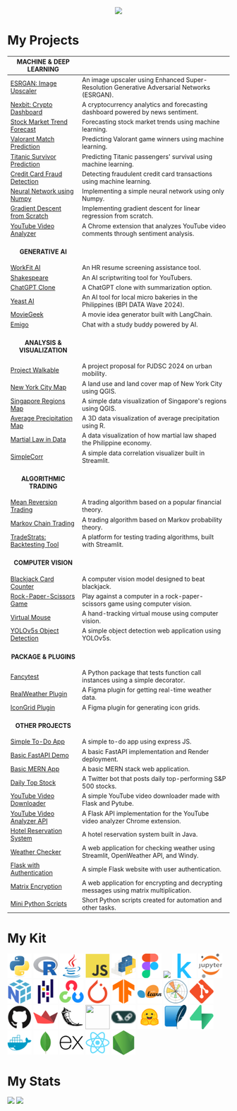 <p align="center">
  <img src="https://capsule-render.vercel.app/api?type=waving&height=230&color=gradient&text=Hi!%20I'm%20Ian%20Jure&desc=I%20develop%20stuff.&descAlignY=52&animation=fadeIn&fontColor=FFFFFF&fontAlignY=32&section=header&fontSize=65&descSize=20"/>
</p>

<h1 align="left">My Projects</h1>

| MACHINE & DEEP LEARNING ||
|---------|--------|
| [ESRGAN: Image Upscaler](https://github.com/ianjure/ESRGAN-image-upscaler) | An image upscaler using Enhanced Super-Resolution Generative Adversarial Networks (ESRGAN).
| [Nexbit: Crypto Dashboard](https://github.com/ianjure/nexbit) | A cryptocurrency analytics and forecasting dashboard powered by news sentiment.
| [Stock Market Trend Forecast](https://github.com/ianjure/stock-market-trend-forecast) | Forecasting stock market trends using machine learning.
| [Valorant Match Prediction](https://github.com/ianjure/valorant-match-prediction) | Predicting Valorant game winners using machine learning.
| [Titanic Survivor Prediction](https://github.com/ianjure/titanic-survivor-prediction) | Predicting Titanic passengers' survival using machine learning.
| [Credit Card Fraud Detection](https://github.com/ianjure/credit-card-fraud-detection) | Detecting fraudulent credit card transactions using machine learning.
| [Neural Network using Numpy](https://github.com/ianjure/simple-neural-network) | Implementing a simple neural network using only Numpy.
| [Gradient Descent from Scratch](https://github.com/ianjure/gradient-descent-for-linear-regression) | Implementing gradient descent for linear regression from scratch.
| [YouTube Video Analyzer](https://github.com/ianjure/youtube-video-analyzer) | A Chrome extension that analyzes YouTube video comments through sentiment analysis.
| | |
| <p align="center">**GENERATIVE AI**</p> |
| [WorkFit AI](https://github.com/ianjure/workfit) | An HR resume screening assistance tool.
| [Shakespeare](https://github.com/ianjure/shakespeare) | An AI scriptwriting tool for YouTubers.
| [ChatGPT Clone](https://github.com/ianjure/chatgpt-clone) | A ChatGPT clone with summarization option.
| [Yeast AI](https://github.com/ianjure/yeast-ai) | An AI tool for local micro bakeries in the Philippines (BPI DATA Wave 2024).
| [MovieGeek](https://github.com/ianjure/movie-geek) | A movie idea generator built with LangChain.
| [Emigo](https://github.com/ianjure/emigo-chat) | Chat with a study buddy powered by AI.
| | |
| <p align="center">**ANALYSIS & VISUALIZATION**</p> |
| [Project Walkable](https://github.com/ianjure/project-walkable) | A project proposal for PJDSC 2024 on urban mobility.
| [New York City Map](https://github.com/ianjure/nyc-map) | A land use and land cover map of New York City using QGIS.
| [Singapore Regions Map](https://github.com/ianjure/singapore-regions-map) | A simple data visualization of Singapore's regions using QGIS.
| [Average Precipitation Map](https://github.com/ianjure/average-precipitation-map) | A 3D data visualization of average precipitation using R.
| [Martial Law in Data](https://github.com/ianjure/martial-law-in-data) | A data visualization of how martial law shaped the Philippine economy.
| [SimpleCorr](https://github.com/ianjure/simple-corr) | A simple data correlation visualizer built in Streamlit.
| | |
| <p align="center">**ALGORITHMIC TRADING**</p> |
| [Mean Reversion Trading](https://github.com/ianjure/mean-reversion-trading) | A trading algorithm based on a popular financial theory.
| [Markov Chain Trading](https://github.com/ianjure/markov-chain-trading) | A trading algorithm based on Markov probability theory.
| [TradeStrats: Backtesting Tool](https://github.com/ianjure/trade-strats) | A platform for testing trading algorithms, built with Streamlit.
| | |
| <p align="center">**COMPUTER VISION**</p> |
| [Blackjack Card Counter](https://github.com/ianjure/blackjack-card-counter) | A computer vision model designed to beat blackjack.
| [Rock-Paper-Scissors Game](https://github.com/ianjure/rock-paper-scissors-opencv) | Play against a computer in a rock-paper-scissors game using computer vision.
| [Virtual Mouse](https://github.com/ianjure/virtual-mouse-opencv) | A hand-tracking virtual mouse using computer vision.
| [YOLOv5s Object Detection](https://github.com/ianjure/yolov5s-object-detection) | A simple object detection web application using YOLOv5s.
| | |
| <p align="center">**PACKAGE & PLUGINS**</p> |
| [Fancytest](https://github.com/ianjure/fancytest) | A Python package that tests function call instances using a simple decorator.
| [RealWeather Plugin](https://github.com/ianjure/realweather-plugin) | A Figma plugin for getting real-time weather data.
| [IconGrid Plugin](https://github.com/ianjure/icongrid-plugin) | A Figma plugin for generating icon grids.
| | |
| <p align="center">**OTHER PROJECTS**</p> |
| [Simple To-Do App](https://github.com/ianjure/todo-app) | A simple to-do app using express JS.
| [Basic FastAPI Demo](https://github.com/ianjure/fastAPI-demo) | A basic FastAPI implementation and Render deployment.
| [Basic MERN App](https://github.com/ianjure/MERN-basic-app) | A basic MERN stack web application.
| [Daily Top Stock](https://github.com/ianjure/daily-top-stock) | A Twitter bot that posts daily top-performing S&P 500 stocks.
| [YouTube Video Downloader](https://github.com/ianjure/youtube-video-downloader) | A simple YouTube video downloader made with Flask and Pytube.
| [YouTube Video Analyzer API](https://github.com/ianjure/youtube-video-analyzer-api) | A Flask API implementation for the YouTube video analyzer Chrome extension.
| [Hotel Reservation System](https://github.com/ianjure/hotel-reservation-system) | A hotel reservation system built in Java.
| [Weather Checker](https://github.com/ianjure/weather-checker) | A web application for checking weather using Streamlit, OpenWeather API, and Windy.
| [Flask with Authentication](https://github.com/ianjure/flask-with-authentication) | A simple Flask website with user authentication.
| [Matrix Encryption](https://github.com/ianjure/matrix-encryption) | A web application for encrypting and decrypting messages using matrix multiplication.
| [Mini Python Scripts](https://github.com/ianjure/mini-scripts) | Short Python scripts created for automation and other tasks.

<h1 align="left">My Kit</h1>

<p align="left">
<a href="https://www.python.org/"><img src="https://github.com/devicons/devicon/blob/master/icons/python/python-original.svg" width="55" height="55"/></a>
<a href="https://www.r-project.org/"><img src="https://github.com/devicons/devicon/blob/master/icons/r/r-original.svg" width="55" height="55"/></a>
<a href="https://www.java.com/en/"><img src="https://github.com/devicons/devicon/blob/master/icons/java/java-original.svg" height="55"/></a>
<a href="https://en.wikipedia.org/wiki/JavaScript"><img src="https://github.com/devicons/devicon/blob/master/icons/javascript/javascript-original.svg" width="55" height="55"/></a>
<a href="https://pypi.org/"><img src="https://github.com/devicons/devicon/blob/master/icons/pypi/pypi-original.svg" width="55" height="55"/></a>
<a href="https://www.figma.com/"><img src="https://github.com/devicons/devicon/blob/master/icons/figma/figma-original.svg" width="55" height="55"/></a>
<a href="https://colab.google/"><img src="https://upload.wikimedia.org/wikipedia/commons/archive/d/d0/20221103151430%21Google_Colaboratory_SVG_Logo.svg" width="55"/></a>
<a href="https://www.kaggle.com/"><img src="https://github.com/devicons/devicon/blob/master/icons/kaggle/kaggle-original.svg" height="55"/></a>
<a href="https://jupyter.org/"><img src="https://github.com/devicons/devicon/blob/master/icons/jupyter/jupyter-original-wordmark.svg" width="55" height="55"/></a>
<a href="https://numpy.org/"><img src="https://github.com/devicons/devicon/blob/master/icons/numpy/numpy-original.svg" width="55" height="55"/></a>
<a href="https://pandas.pydata.org/"><img src="https://github.com/devicons/devicon/blob/master/icons/pandas/pandas-original.svg" width="55" height="55"/></a>
<a href="https://opencv.org/"><img src="https://github.com/devicons/devicon/blob/master/icons/opencv/opencv-original.svg" width="55" height="55"/></a>
<a href="https://pytorch.org/"><img src="https://github.com/devicons/devicon/blob/master/icons/pytorch/pytorch-original.svg" width="55" height="55"/></a>
<a href="https://www.tensorflow.org/"><img src="https://github.com/devicons/devicon/blob/master/icons/tensorflow/tensorflow-original.svg" width="55" height="55"/></a>
<a href="https://scikit-learn.org/"><img src="https://github.com/devicons/devicon/blob/master/icons/scikitlearn/scikitlearn-original.svg" width="55" height="55"/></a>
<a href="https://matplotlib.org/"><img src="https://github.com/devicons/devicon/blob/master/icons/matplotlib/matplotlib-original.svg" width="55" height="55"/></a>
<a href="https://git-scm.com/"><img src="https://github.com/devicons/devicon/blob/master/icons/git/git-original.svg" width="55" height="55"/></a>
<a href="https://github.com/"><img src="https://github.com/devicons/devicon/blob/master/icons/github/github-original.svg" width="55" height="55"/></a>
<a href="https://share.streamlit.io/user/ianjure"><img src="https://github.com/devicons/devicon/blob/master/icons/streamlit/streamlit-original.svg" width="55" height="55"/></a>
<a href="https://flask.palletsprojects.com/en/3.0.x/"><img src="https://github.com/devicons/devicon/blob/master/icons/flask/flask-original.svg" width="55" height="55"/></a>
<a href="https://www.qgis.org/"><img src="https://upload.wikimedia.org/wikipedia/commons/9/91/QGIS_logo_new.svg" width="55" height="55"/></a>
<a href="https://www.langchain.com/"><img src="https://github.com/ianjure/ianjure/blob/main/langchain.svg" width="55" height="55"/></a>
<a href="https://huggingface.co/ianjure"><img src="https://github.com/ianjure/ianjure/blob/main/huggingface.svg" width="55" height="55"/></a>
<a href="https://www.sqlite.org/"><img src="https://github.com/devicons/devicon/blob/master/icons/sqlite/sqlite-original.svg" width="55" height="55"/></a>
<a href="https://supabase.com/"><img src="https://github.com/devicons/devicon/blob/master/icons/supabase/supabase-original.svg" width="55" height="55"/></a>
<a href="https://www.docker.com/"><img src="https://github.com/devicons/devicon/blob/master/icons/docker/docker-plain.svg" width="55" height="55"/></a>
<a href="https://www.mongodb.com/"><img src="https://github.com/devicons/devicon/blob/master/icons/mongodb/mongodb-original.svg" width="55" height="55"/></a>
<a href="https://www.expressjs.com/"><img src="https://github.com/devicons/devicon/blob/master/icons/express/express-original.svg" width="55" height="55"/></a>
<a href="https://www.react.dev/"><img src="https://github.com/devicons/devicon/blob/master/icons/react/react-original.svg" width="55" height="55"/></a>
<a href="https://www.nodejs.org/"><img src="https://github.com/devicons/devicon/blob/master/icons/nodejs/nodejs-original.svg" width="55" height="55"/></a> 
</p>

<h1 align="left">My Stats</h1>

<p align="left">
<img src="https://github-readme-stats.vercel.app/api?username=ianjure&theme=transparent&hide_border=true&hide_title=true&rank_icon=github&hide=issues,contribs&card_width=400&line_height=30"/>
<img src="https://github-readme-stats.vercel.app/api/top-langs/?username=ianjure&theme=transparent&hide_border=true&hide_title=true&layout=compact&card_width=400"/>
</p>
